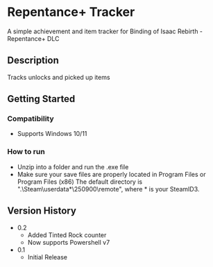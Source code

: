 # Repentance+ Tracker

A simple achievement and item tracker for Binding of Isaac Rebirth - Repentance+ DLC

## Description

Tracks unlocks and picked up items

## Getting Started

### Compatibility

* Supports Windows 10/11

### How to run

* Unzip into a folder and run the .exe file
* Make sure your save files are properly located in Program Files or Program Files (x86)
The default directory is ".\Steam\userdata*\250900\remote", where * is your SteamID3.

## Version History

* 0.2
    * Added Tinted Rock counter
    * Now supports Powershell v7
* 0.1
    * Initial Release
